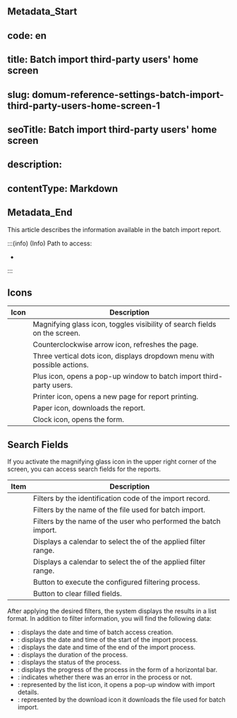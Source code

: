 ## Metadata_Start 
## code: en
## title: Batch import third-party users' home screen 
## slug: domum-reference-settings-batch-import-third-party-users-home-screen-1 
## seoTitle: Batch import third-party users' home screen 
## description:  
## contentType: Markdown 
## Metadata_End
This article describes the information available in the  batch import report.

:::(info) (Info)
Path to access:

* 

:::

## Icons

| Icon             | Description                                          |
|------------------|------------------------------------------------------|
|      | Magnifying glass icon, toggles visibility of search fields on the screen. |
|           | Counterclockwise arrow icon, refreshes the page.      |
|     | Three vertical dots icon, displays dropdown menu with possible actions. |
|         | Plus icon, opens a pop-up window to batch import third-party users. |
|    | Printer icon, opens a new page for report printing.   |
|      | Paper icon, downloads the report.                     |
|   | Clock icon, opens the  form.            |

## Search Fields

If you activate the magnifying glass icon in the upper right corner of the screen, you can access search fields for the reports.

| Item           | Description                                               |
|----------------|-----------------------------------------------------------|
|            | Filters by the identification code of the import record.  |
|      | Filters by the name of the file used for batch import.    |
|            | Filters by the name of the user who performed the batch import. |
|   | Displays a calendar to select the  of the applied filter range. |
|              | Displays a calendar to select the  of the applied filter range. |
|          | Button to execute the configured filtering process.       |
|           | Button to clear filled fields.                             |

After applying the desired filters, the system displays the results in a list format. In addition to filter information, you will find the following data:

* : displays the date and time of batch access creation.
* : displays the date and time of the start of the import process.
* : displays the date and time of the end of the import process.
* : displays the duration of the process.
* : displays the status of the process. 
* : displays the progress of the process in the form of a horizontal bar.
* : indicates whether there was an error in the process or not.
* : represented by the list icon, it opens a pop-up window with import details.
* : represented by the download icon it downloads the file used for batch import.

